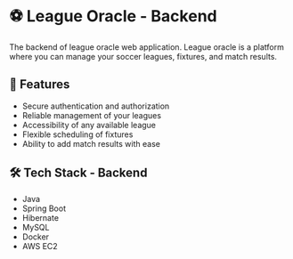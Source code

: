 # ⚽ League Oracle - Backend

The backend of league oracle web application. League oracle is a platform where you can manage your soccer leagues, fixtures, and match results.

## 🚀 Features

-   Secure authentication and authorization
-   Reliable management of your leagues
-   Accessibility of any available league
-   Flexible scheduling of fixtures
-   Ability to add match results with ease

## 🛠️ Tech Stack - Backend

-   Java
-   Spring Boot
-   Hibernate
-   MySQL
-   Docker
-   AWS EC2

